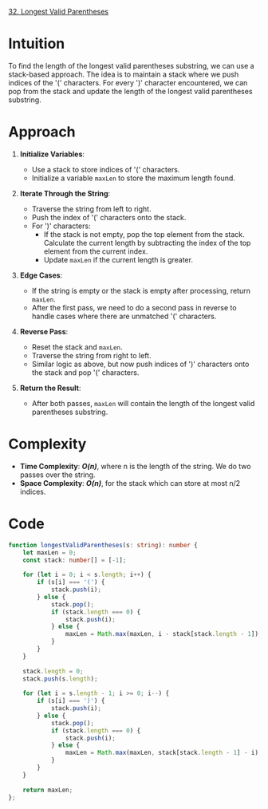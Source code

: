 [32. Longest Valid Parentheses](https://leetcode.com/problems/longest-valid-parentheses/)

# Intuition
To find the length of the longest valid parentheses substring, we can use a stack-based approach. The idea is to maintain a stack where we push indices of the '(' characters. For every ')' character encountered, we can pop from the stack and update the length of the longest valid parentheses substring.

# Approach
1. **Initialize Variables**: 
   - Use a stack to store indices of '(' characters.
   - Initialize a variable `maxLen` to store the maximum length found.

2. **Iterate Through the String**:
   - Traverse the string from left to right.
   - Push the index of '(' characters onto the stack.
   - For ')' characters:
     - If the stack is not empty, pop the top element from the stack. Calculate the current length by subtracting the index of the top element from the current index.
     - Update `maxLen` if the current length is greater.

3. **Edge Cases**:
   - If the string is empty or the stack is empty after processing, return `maxLen`.
   - After the first pass, we need to do a second pass in reverse to handle cases where there are unmatched '(' characters.

4. **Reverse Pass**:
   - Reset the stack and `maxLen`.
   - Traverse the string from right to left.
   - Similar logic as above, but now push indices of ')' characters onto the stack and pop '(' characters.

5. **Return the Result**:
   - After both passes, `maxLen` will contain the length of the longest valid parentheses substring.

# Complexity
- **Time Complexity**: ***O(n)***, where n is the length of the string. We do two passes over the string.
- **Space Complexity**: ***O(n)***, for the stack which can store at most n/2 indices.

# Code
```typescript
function longestValidParentheses(s: string): number {
    let maxLen = 0;
    const stack: number[] = [-1];
    
    for (let i = 0; i < s.length; i++) {
        if (s[i] === '(') {
            stack.push(i);
        } else { 
            stack.pop();
            if (stack.length === 0) {
                stack.push(i); 
            } else {
                maxLen = Math.max(maxLen, i - stack[stack.length - 1]);
            }
        }
    }
    
    stack.length = 0;
    stack.push(s.length); 
    
    for (let i = s.length - 1; i >= 0; i--) {
        if (s[i] === ')') {
            stack.push(i);
        } else { 
            stack.pop();
            if (stack.length === 0) {
                stack.push(i); 
            } else {
                maxLen = Math.max(maxLen, stack[stack.length - 1] - i);
            }
        }
    }
    
    return maxLen;
};

```